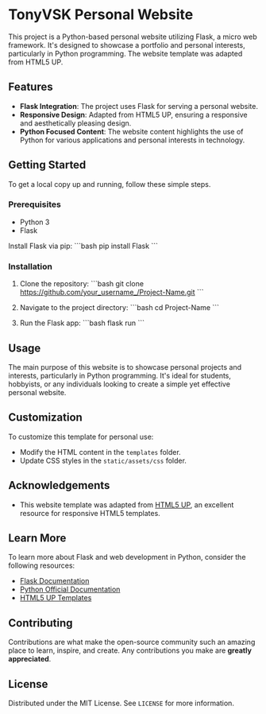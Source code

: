 # TonyVSK Personal Website

This project is a Python-based personal website utilizing Flask, a micro web framework. It's designed to showcase a portfolio and personal interests, particularly in Python programming. The website template was adapted from HTML5 UP.

## Features

- **Flask Integration**: The project uses Flask for serving a personal website.
- **Responsive Design**: Adapted from HTML5 UP, ensuring a responsive and aesthetically pleasing design.
- **Python Focused Content**: The website content highlights the use of Python for various applications and personal interests in technology.

## Getting Started

To get a local copy up and running, follow these simple steps.

### Prerequisites

- Python 3
- Flask

Install Flask via pip:
\```bash
pip install Flask
\```

### Installation

1. Clone the repository:
\```bash
git clone https://github.com/your_username_/Project-Name.git
\```

2. Navigate to the project directory:
\```bash
cd Project-Name
\```

3. Run the Flask app:
\```bash
flask run
\```

## Usage

The main purpose of this website is to showcase personal projects and interests, particularly in Python programming. It's ideal for students, hobbyists, or any individuals looking to create a simple yet effective personal website.

## Customization

To customize this template for personal use:

- Modify the HTML content in the `templates` folder.
- Update CSS styles in the `static/assets/css` folder.

## Acknowledgements

- This website template was adapted from [HTML5 UP](https://html5up.net/), an excellent resource for responsive HTML5 templates.

## Learn More

To learn more about Flask and web development in Python, consider the following resources:

- [Flask Documentation](https://flask.palletsprojects.com/)
- [Python Official Documentation](https://www.python.org/doc/)
- [HTML5 UP Templates](https://html5up.net/)

## Contributing

Contributions are what make the open-source community such an amazing place to learn, inspire, and create. Any contributions you make are **greatly appreciated**.

## License

Distributed under the MIT License. See `LICENSE` for more information.
